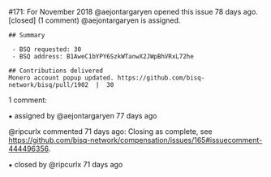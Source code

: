 #171: For November 2018
@aejontargaryen opened this issue 78 days ago.  [closed] (1 comment)
@aejontargaryen is assigned. 

    ## Summary
    
     - BSQ requested: 30
     - BSQ address: B1AweC1bYPY6SzkWTanwX2JWpBhVRxL72he
    
    ## Contributions delivered
    Monero account popup updated. https://github.com/bisq-network/bisq/pull/1902  |  30


1 comment:

⁕ assigned by @aejontargaryen 77 days ago

@ripcurlx commented 71 days ago:
    Closing as complete, see https://github.com/bisq-network/compensation/issues/165#issuecomment-444496356.


⁕ closed by @ripcurlx 71 days ago

